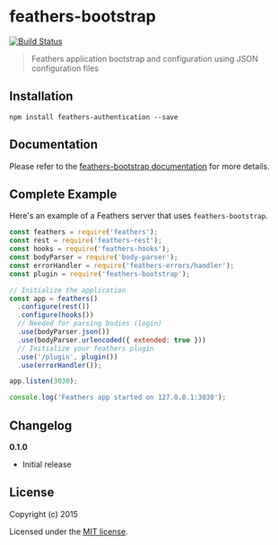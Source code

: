 # feathers-bootstrap

[![Build Status](https://travis-ci.org/feathersjs/feathers-bootstrap.png?branch=master)](https://travis-ci.org/feathersjs/feathers-bootstrap)

> Feathers application bootstrap and configuration using JSON configuration files

## Installation

```
npm install feathers-authentication --save
```

## Documentation

Please refer to the [feathers-bootstrap documentation](http://docs.feathersjs.com/) for more details.

## Complete Example

Here's an example of a Feathers server that uses `feathers-bootstrap`. 

```js
const feathers = require('feathers');
const rest = require('feathers-rest');
const hooks = require('feathers-hooks');
const bodyParser = require('body-parser');
const errorHandler = require('feathers-errors/handler');
const plugin = require('feathers-bootstrap');

// Initialize the application
const app = feathers()
  .configure(rest())
  .configure(hooks())
  // Needed for parsing bodies (login)
  .use(bodyParser.json())
  .use(bodyParser.urlencoded({ extended: true }))
  // Initialize your feathers plugin
  .use('/plugin', plugin())
  .use(errorHandler());

app.listen(3030);

console.log('Feathers app started on 127.0.0.1:3030');
```


## Changelog

__0.1.0__

- Initial release

## License

Copyright (c) 2015

Licensed under the [MIT license](LICENSE).
